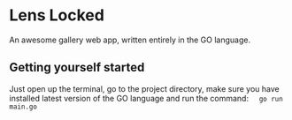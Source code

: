 # Lens Locked
An awesome gallery web app, written entirely in the GO language.

## Getting yourself started
Just open up the terminal, go to the project directory, make sure you have installed latest version of the GO language and run the command:
&nbsp;
``` go run main.go```
